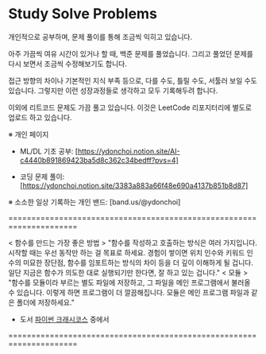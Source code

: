 # Study Solve Problems

개인적으로 공부하며, 문제 풀이를 통해 조금씩 익히고 있습니다.

아주 가끔씩 여유 시간이 있거나 할 때, 백준 문제를 풀었습니다.
그리고 풀었던 문제를 다시 보면서 조금씩 수정해보기도 합니다.

접근 방향의 차이나 기본적인 지식 부족 등으로, 다를 수도, 틀릴 수도, 서툴러 보일 수도 있습니다.
그렇지만 이런 성장과정들로 생각하고 모두 기록해두려 합니다.

이외에 리트코드 문제도 가끔 풀고 있습니다. 이것은 LeetCode 리포지터리에 별도로 업로드 하고 있습니다.

※ 개인 페이지

- ML/DL 기초 공부: [https://ydonchoi.notion.site/AI-c4440b891869423ba5d8c362c34bedff?pvs=4]

- 코딩 문제 풀이: [https://ydonchoi.notion.site/3383a883a66f48e690a4137b851b8d87]

※ 소소한 일상 기록하는 개인 밴드:  [band.us/@ydonchoi]

=====================================================================

< 함수를 만드는 가장 좋은 방법 >
"함수를 작성하고 호출하는 방식은 여러 가지입니다. 시작할 때는 우선 동작만 하는 걸 목표로 하세요. 경험이 쌓이면 위치 인수와 키워드 인수의 미묘한 장단점, 함수를 임포트하는 방식의 차이 등을 더 깊이 이해하게 될 겁니다. 일단 지금은 함수가 의도한 대로 실행되기만 한다면, 잘 하고 있는 겁니다."
< 모듈 >
"함수를 모듈이라 부르는 별도 파일에 저장하고, 그 파일을 메인 프로그램에서 불러올 수 있습니다. 이렇게 하면 프로그램이 더 깔끔해집니다. 모듈은 메인 프로그램 파일과 같은 폴더에 저장하세요."

- 도서 [파이썬 크래시코스](2023) 중에서

=====================================================================
